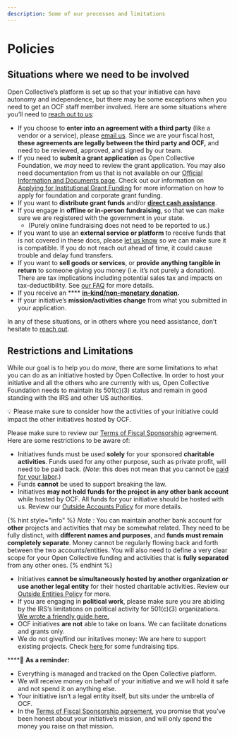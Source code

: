 ```yaml
---
description: Some of our processes and limitations
---
```


# Policies

## Situations where we need to be involved

Open Collective’s platform is set up so that your initiative can have autonomy and independence, but there may be some exceptions when you need to get an OCF staff member involved. Here are some situations where you’ll need to [reach out to us](mailto:contact@opencollective.foundation):

* If you choose to **enter into an agreement with a third party** (like a vendor or a service), please [email us](mailto:contact@opencollective.foundation). Since we are your fiscal host, **these agreements are legally between the third party and OCF,** and need to be reviewed, approved, and signed by our team.
* If you need to **submit a grant application** as Open Collective Foundation, we _may_ need to review the grant application. You may also need documentation from us that is not available on our [Official Information and Documents page](../../about/official-information-and-documents.md). Check out our information on [Applying for Institutional Grant Funding](../financial-contributions/grant-funding.md) for more information on how to apply for foundation and corporate grant funding.
* If you want to **distribute grant funds** and/or [**direct cash assistance**](cash-assistance-policy.md).
* If you engage in **offline or in-person fundraising**, so that we can make sure we are registered with the government in your state.&#x20;
  * (Purely online fundraising does not need to be reported to us.)
* If you want to use an **external service or platform** to receive funds that is not covered in these docs, please [let us know](mailto:contact@opencollective.foundation) so we can make sure it is compatible. If you do not reach out ahead of time, it could cause trouble and delay fund transfers.
* If you want to **sell goods or services**, or **provide anything tangible in return** to someone giving you money (i.e. it’s not purely a donation). There are tax implications including potential sales tax and impacts on tax-deductibility. See [our FAQ](../../faq/contributions-faq.md#can-we-receive-earned-income-i.e.-non-donations-sell-stuff-through-ocf) for more details.
* If you receive an **** [**in-kind/non-monetary donation**](https://docs.opencollective.foundation/how-it-works/financial-contributions/in-kind)**.**
* If your initiative’s **mission/activities change** from what you submitted in your application.

In any of these situations, or in others where you need assistance, don’t hesitate to [reach out](mailto:support@opencollective.com).

## Restrictions and Limitations

While our goal is to help you do _more_, there are some limitations to what you can do as an initiative hosted by Open Collective. In order to host your initiative and all the others who are currently with us, Open Collective Foundation needs to maintain its 501(c)(3) status and remain in good standing with the IRS and other US authorities.&#x20;

:bulb: Please make sure to consider how the activities of your initiative could impact the other initiatives hosted by OCF.

Please make sure to review our [Terms of Fiscal Sponsorship](../../getting-started/terms.md) agreement. Here are some restrictions to be aware of:

* Initiatives funds must be used **solely** for your sponsored **charitable activities**. Funds used for any other purpose, such as private profit, will need to be paid back. (_Note_: this does not mean that you cannot be [paid for your labor](https://docs.opencollective.com/help/expenses-and-getting-paid/expenses#how-do-i-get-paid-from-a-collective).)
* Funds **cannot** be used to support breaking the law.
* Initiatives **may not hold funds for the project in any other bank account** while hosted by OCF. All funds for your initiative should be hosted with us. Review our [Outside Accounts Policy](outside-accounts-policy.md) for more details.

{% hint style="info" %}
_Note_ : You can maintain another bank account for **other** projects and activities that may be somewhat related. They need to be fully distinct, with **different names and purposes**, and **funds must remain completely separate**. Money cannot be regularly flowing back and forth between the two accounts/entities. You will also need to define a very clear scope for your Open Collective funding and activities that is **fully separated** from any other ones.
{% endhint %}

* Initiatives **cannot be simultaneously hosted by another organization or use another legal entity** for their hosted charitable activities. Review our [Outside Entities Policy](outside-entities-policy.md) for more.
* If you are engaging in **political work**, please make sure you are abiding by the IRS’s limitations on political activity for 501(c)(3) organizations. [We wrote a friendly guide here.](political-activity.md)
* OCF initiatives **are not** able to take on loans. We can facilitate donations and grants only.
* We do not give/find our initatives money: We are here to support existing projects. Check [here ](https://blog.opencollective.com/ten-steps-to-successful-open-source-crowdfunding/)for some fundraising tips.

****:star2: **As a reminder:**

* Everything is managed and tracked on the Open Collective platform.
* We will receive money on behalf of your initiative and we will hold it safe and not spend it on anything else.
* Your initiative isn’t a legal entity itself, but sits under the umbrella of OCF.
* In the [Terms of Fiscal Sponsorship agreement](../../getting-started/terms.md), you promise that you’ve been honest about your initiative’s mission, and will only spend the money you raise on that mission.
